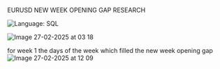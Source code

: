 EURUSD NEW WEEK OPENING GAP RESEARCH

![Language: SQL](https://img.shields.io/badge/Language-SQL-blue)




![Image 27-02-2025 at 03 18](https://github.com/user-attachments/assets/0c7478b5-2283-4ebe-858b-524fc73987b6)


for week 1 the days of the week which filled the new week opening gap
![Image 27-02-2025 at 12 09](https://github.com/user-attachments/assets/d056ed36-bbb1-47e7-8c41-87979db833df)
